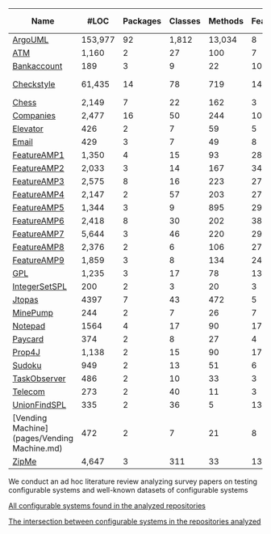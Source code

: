 

|Name 	        |#LOC   | Packages|	Classes	|Methods|Features|	VC	   |Var     |	#Test |	Covarege|	Killed mutants|
|-------        |-------|---------|---------|-------|--------|-------  |------- |-------|---------|---------      |
|[ArgoUML](pages/ArgoUML.md)        |153,977|92       |1,812    |	13,034|	8	     |256      |1388    |1,326	 |17%     |9%             |
|[ATM](pages/ATM.md)            |	 1,160|	2	      |27       |	100   |	7      |80       |	44    |	76     |91%     |79%            |
|[Bankaccount](pages/Bankaccount.md)    |	189   |	3       |	9	      |22     |	10     |144      |	13	  |	42     |92%     |62%            |
|[Checkstyle](pages/Checkstyle.md)     |	61,435|	14      |	78      |	719	  |141	   |> 2 ^135 |	180   |719     |38%     | 5%            | 
|[Chess](pages/Chess.md)          |	2,149	|7	      |22	      |162	  |3	     |8	       |20	    |	77	   |72%     |	72%           |
|[Companies](pages/Companies.md)      |	2,477	|16	      |50	      |244  	|10	     |192	     |255	    |	42	   |70%     |	46%           |
|[Elevator](pages/Elevator.md)       |	426	  |2	      |7	      |59	    |5	     |20	     |9		    | 59	   |92%     |	73%           |
|[Email](pages/Email.md)         |	429	  |3	      |7	      |49	    |8	     |40	     |30	    |	85	   |97% 	  |61%            |
|[FeatureAMP1](pages/FeatureAMP1.md)    |	1,350	|4	      |15	      |93	    |28	      |6732	   |40	    |18		   |85%	    |46%            |
|[FeatureAMP2](pages/FeatureAMP2.md)    |	2,033	|3	      |14	      |167	  |34	      |7020	   |55			|18	     |72%     |43%            |	
|[FeatureAMP3](pages/FeatureAMP3.md)    |	2,575	|8	      |16	      |223	  |27	      |20500	 |93	    |	15	    |77%	  |42%            |	
|[FeatureAMP4](pages/FeatureAMP4.md)    |	2,147	|2	      |57	      |203	  |27	      |6732	   |57	    |	12	    |82%    |40%            |	
|[FeatureAMP5](pages/FeatureAMP5.md)    |	1,344	|3	      |9	      |895	  |29	      |3810	   |36	    |	17	    |91%	  |49%           |
|[FeatureAMP6](pages/FeatureAMP6.md)    |	2,418	|8	      |30	      |202	  |38	      |21522   |76		  |	09      |31%	  |46%          |
|[FeatureAMP7](pages/FeatureAMP7.md)    |	5,644	|3	      |46	      |220	  |29	      |15795   |57			|	08	    |28%    | 40%              |   
|[FeatureAMP8](pages/FeatureAMP8.md)    |	2,376	|2	      |6	      |106	  |27	      |15708   |48	    |	78	  	|82%	  |42% 	          |
|[FeatureAMP9](pages/FeatureAMP9.md)    |	1,859	|3	      |8	      |134	  |24	      |6732	   |53	    |	105		  |83%	  |63%	           |
|[GPL](pages/GPL.md)           |	1,235	|3	      |17	      |78	    |13	      |73	     |59	    |	51		  |83%	  |60%	            |
|[IntegerSetSPL](pages/IntegerSetSPL.md)  |	200	  |2	      |3	      |20	    |3	      |2	     |7	      |	19		  |100%   |	80%	         |
|[Jtopas](pages/Jtopas.md)        |	4397	|7	      |43	      |472    |	5	      |32	     |10	    |87			  |67%		  |50%	  |
|[MinePump](pages/MinePump.md)       |	244	  |2	      |7	      |26	    |7	      |64	     |4	      |34		    |91%		  |65%	  |
|[Notepad](pages/Notepad.md)        |	1564	|4	      |17	      |90	    |17	      |256     |24	    |25		    |59%		  |15%	  |
|[Paycard](pages/Paycard.md)       |	374	  |2	      |8	      |27	    |4	      |6	     |10	    |13		    |88%		  |61%	  |
|[Prop4J](pages/Prop4J.md)        |	1,138	|2	      |15	      |90	    |17	      |5029    |17	    |63		    |71%		  |67%	  |
|[Sudoku](pages/Sudoku.md)       |	949	  |2	      |13	      |51	    |6	      |20	     |53	    |35		    |80%		  |67%	  |
|[TaskObserver](pages/TaskObserver.md)  |	486	  |2	      |10	      |33	    |3	      |8	     |9	      |24		    |91%		  |71%	  |
|[Telecom](pages/Telecom.md)      |	273	  |2	      |40	      |11	    |3	      |4	     |6	      |26		    |99%		  |65%	  |
|[UnionFindSPL](pages/UnionFindSPL.md)  |	335	  |2	      |36	      |5	    |13	      |10	     |12	    |40		    |84%		  |66%	  |
|[Vending Machine](pages/Vending Machine.md)|	472	  |2	      |7	      |21	    |8	      |256     |7	      |37		    |97%		  |83%	  |
|[ZipMe](pages/ZipMe.md)          |	4,647 |3	      |311	    |33	    |13	      |24	     |343	    |22		    |41%		  |19%	  |





We conduct an ad hoc literature review analyzing survey papers on testing configurable systems and well-known datasets of configurable systems

[All configurable systems found in the analyzed repositories](https://github.com/test4cc/vamos2020/blob/master/ad_hoc_review/ALL.csv)

[The intersection between configurable systems in the repositories analyzed](https://github.com/test4cc/vamos2020/blob/master/metrics/ATM.csv)

